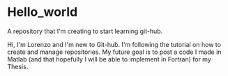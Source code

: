 # Hello_world
A repository that I'm creating to start learning git-hub.

Hi, I'm Lorenzo and I'm new to Git-hub. I'm following the tutorial on how to create and manage repositories.
My future goal is to post a code I made in Matlab (and that hopefully I will be able to implement in Fortran) for my Thesis.
